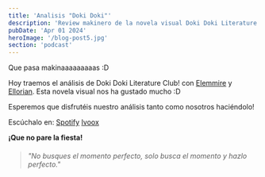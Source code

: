 ```yaml
---
title: 'Analisis "Doki Doki"'
description: 'Review makinero de la novela visual Doki Doki Literature Club.'
pubDate: 'Apr 01 2024'
heroImage: '/blog-post5.jpg'
section: 'podcast'
---
```


Que pasa makinaaaaaaaaas :D

Hoy traemos el análisis de Doki Doki Literature Club! con <a href="https://www.instagram.com/elemmire1988?utm_source=qr&igsh=MWgwcm84ZmxwaDVmYQ%3D%3D" target="_blank">Elemmire</a> y <a href="https://ellorian.es" target="_blank">Ellorian</a>. Esta novela visual nos ha gustado mucho :D

Esperemos que disfrutéis nuestro análisis tanto como nosotros haciéndolo!

Escúchalo en:
<a href="https://open.spotify.com/episode/1Rmxq8mva4I5iEPXSQUVGV?si=qJcFgt57Q7i_Ohp2uw7SKA" target="_blank">Spotify</a>
<a href="https://go.ivoox.com/rf/126787537" target="_blank">Ivoox</a>


**¡Que no pare la fiesta!**

> ###### "No busques el momento perfecto, solo busca el momento y hazlo perfecto."

